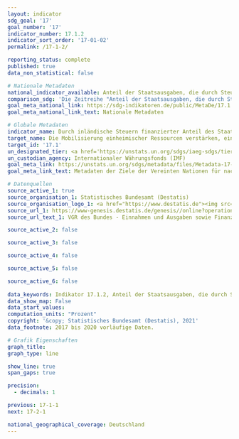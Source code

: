 ```yaml
---
layout: indicator    
sdg_goal: '17'    
goal_number: '17'    
indicator_number: 17.1.2    
indicator_sort_order: '17-01-02'    
permalink: /17-1-2/    

reporting_status: complete    
published: true    
data_non_statistical: false    

# Nationale Metadaten    
national_indicator_available: Anteil der Staatsausgaben, die durch Steuern finanziert werden <br> Anteil der Staatsausgaben, die durch Steuern und Sozialversicherungsausgaben finanziert werden    
comparison_sdg: 'Die Zeitreihe "Anteil der Staatsausgaben, die durch Steuern finanziert werden" entspricht den globalen Metadaten. Die Zeitreihe "Anteil der Staatsausgaben, die durch Steuern und Sozialversicherungsausgaben finanziert werden" bietet zusätzliche Informationen.'    
goal_meta_national_link: https://sdg-indikatoren.de/public/MetaDe/17.1.2.pdf    
goal_meta_national_link_text: Nationale Metadaten    

# Globale Metadaten    
indicator_name: Durch inländische Steuern finanzierter Anteil des Staatshaushalts    
target_name: Die Mobilisierung einheimischer Ressourcen verstärken, einschließlich durch internationale Unterstützung für die Entwicklungsländer, um die nationalen Kapazitäten zur Erhebung von Steuern und anderen Abgaben zu verbessern    
target_id: '17.1'    
un_designated_tier: <a href='https://unstats.un.org/sdgs/iaeg-sdgs/tier-classification/' title='Klicken Sie hier um weitere Informationen zur UN-Tier-Klassifikation zu erhalten.'  target='_blank'>Tier I</a>    
un_custodian_agency: Internationaler Währungsfonds (IMF)    
goal_meta_link: https://unstats.un.org/sdgs/metadata/files/Metadata-17-01-02.pdf    
goal_meta_link_text: Metadaten der Ziele der Vereinten Nationen für nachhaltige Entwicklung    

# Datenquellen
source_active_1: true
source_organisation_1: Statistisches Bundesamt (Destatis)
source_organisation_logo_1: <a href="https://www.destatis.de"><img src="https://g205sdgs.github.io/sdg-indicators/public/OrgImgDe/destatis.png" alt="Logo destatis" style="height:60px; width:148px"/></a>
source_url_1: https://www-genesis.destatis.de/genesis//online?operation=table&code=81000-0031&bypass=true&language=de
source_url_text_1: VGR des Bundes - Einnahmen und Ausgaben sowie Finanzierungssaldo des Staates – GENESIS online 81000-0031

source_active_2: false

source_active_3: false

source_active_4: false

source_active_5: false

source_active_6: false
    
data_keywords: Indikator 17.1.2, Anteil der Staatsausgaben, die durch Steuern finanziert werden, Anteil der Staatsausgaben, die durch Steuern und Sozialversicherungsausgaben finanziert werden, Internationale Währungsfonds (IMF)    
data_show_map: False    
data_start_values:     
computation_units: "Prozent"    
copyright: '&copy; Statistisches Bundesamt (Destatis), 2021'    
data_footnote: 2017 bis 2020 vorläufige Daten.    

# Grafik Eigenschaften    
graph_title:     
graph_type: line    

show_line: true
span_gaps: true

precision:
  - decimals: 1    

previous: 17-1-1    
next: 17-2-1    

national_geographical_coverage: Deutschland    
---
```


<span></span>